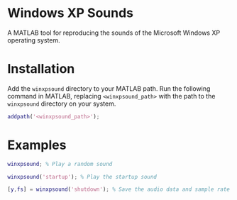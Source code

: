 # Windows XP Sounds
A MATLAB tool for reproducing the sounds of the Microsoft Windows XP operating system.

# Installation
Add the `winxpsound` directory to your MATLAB path. Run the following command in MATLAB, replacing `<winxpsound_path>` with the path to the `winxpsound` directory on your system. 
```matlab
addpath('<winxpsound_path>');
```

# Examples
```matlab
winxpsound; % Play a random sound

winxpsound('startup'); % Play the startup sound

[y,fs] = winxpsound('shutdown'); % Save the audio data and sample rate for the shutdown sound
```
